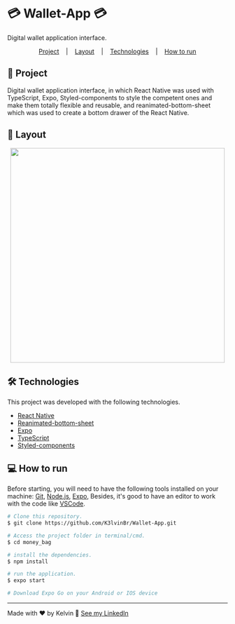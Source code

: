 # :credit_card: Wallet-App :credit_card:

Digital wallet application interface.
<p align="center">
  <a href="#page_facing_up-project">Project</a> &nbsp;&nbsp;&nbsp;|&nbsp;&nbsp;&nbsp;
  <a href="#art-layout">Layout</a> &nbsp;&nbsp;&nbsp;|&nbsp;&nbsp;&nbsp;
  <a href="#hammer_and_wrench-technologies">Technologies</a> &nbsp;&nbsp;&nbsp;|&nbsp;&nbsp;&nbsp;
  <a href="#computer-how-to-run">How to run</a>
</p>

## :page_facing_up: Project
Digital wallet application interface, in which React Native was used with TypeScript, Expo, Styled-components to style the competent ones and make them totally flexible and reusable, and reanimated-bottom-sheet which was used to create a bottom drawer of the React Native.

## :art: Layout
<div align="center">
  <img height="490" src="assets/to_Readme/app_gif.gif" />
</div>

## :hammer_and_wrench: Technologies
This project was developed with the following technologies.

- [React Native](https://reactnative.dev)
- [Reanimated-bottom-sheet](https://github.com/osdnk/react-native-reanimated-bottom-sheet)
- [Expo](https://expo.dev)
- [TypeScript](https://www.typescriptlang.org)
- [Styled-components](https://styled-components.com)

## :computer: How to run
Before starting, you will need to have the following tools installed on your machine:
[Git](https://git-scm.com), [Node.js](https://nodejs.org/en/), [Expo](https://expo.dev), Besides, it's good to have an editor to work with the code like [VSCode](https://code.visualstudio.com/).

```bash
# Clone this repository.
$ git clone https://github.com/K3lvinBr/Wallet-App.git

# Access the project folder in terminal/cmd.
$ cd money_bag

# install the dependencies.
$ npm install

# run the application.
$ expo start

# Download Expo Go on your Android or IOS device
```

---
Made with ❤️ by Kelvin 👋 [See my LinkedIn](https://www.linkedin.com/in/kelvin-sales-54306321a/)

